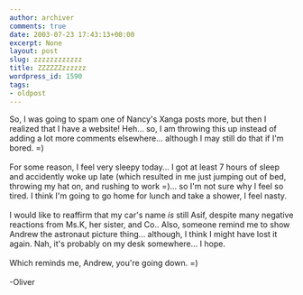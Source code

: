 ```yaml
---
author: archiver
comments: true
date: 2003-07-23 17:43:13+00:00
excerpt: None
layout: post
slug: zzzzzzzzzzzz
title: ZZZZZZzzzzzz
wordpress_id: 1590
tags:
- oldpost
---
```


So, I was going to spam one of Nancy's Xanga posts more, but then I realized that I have a website! Heh... so, I am throwing this up instead of adding a lot more comments elsewhere... although I may still do that if I'm bored. =)<br /><br />For some reason, I feel very sleepy today... I got at least 7 hours of sleep and accidently woke up late (which resulted in me just jumping out of bed, throwing my hat on, and rushing to work =)... so I'm not sure why I feel so tired.  I think I'm going to go home for lunch and take a shower, I feel nasty.<br /><br />I would like to reaffirm that my car's name <i>is</i> still Asif, despite many negative reactions from Ms.K, her sister, and Co..  Also, someone remind me to show Andrew the astronaut picture thing... although, I think I might have lost it again. Nah, it's probably on my desk somewhere... I hope.<br /><br />Which reminds me, Andrew, you're going down. =)<br /><br />-Oliver